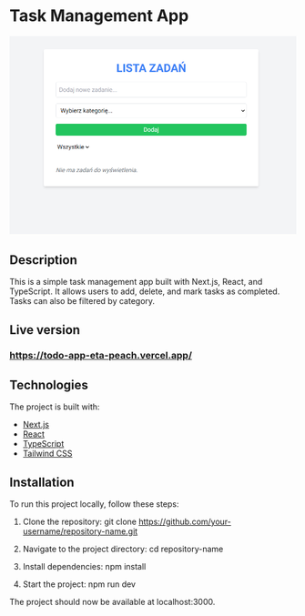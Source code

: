 # Task Management App

![todo_demo_photo](todo.png)

## Description

This is a simple task management app built with Next.js, React, and TypeScript. It allows users to add, delete, and mark tasks as completed. Tasks can also be filtered by category.

## Live version
### https://todo-app-eta-peach.vercel.app/

## Technologies

The project is built with:

- [Next.js](https://nextjs.org/)
- [React](https://reactjs.org/)
- [TypeScript](https://www.typescriptlang.org/)
- [Tailwind CSS](https://tailwindcss.com/)

## Installation

To run this project locally, follow these steps:

1. Clone the repository:
git clone https://github.com/your-username/repository-name.git

2. Navigate to the project directory:
cd repository-name

3. Install dependencies:
npm install

4. Start the project:
npm run dev

The project should now be available at localhost:3000.
